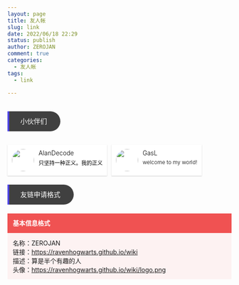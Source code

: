```yaml
---
layout: page
title: 友人帐
slug: link
date: 2022/06/18 22:29
status: publish
author: ZEROJAN
comment: true
categories: 
  - 友人帐
tags: 
  - link

---
```

<div class="link-title">小伙伴们</div>
<div class="row">
    <div class="friends">
        <a class="a-friend" target="_blank" style="background-color:white;color:black" href="https://www.imalan.cn">
            <img class="blog-avatar" src="https://cdn.jsdelivr.net/gh/RavenHogWarts/wiki@gh-pages/logo/logo_01.png">
            <div class="text-container">
                <div class="name">AlanDecode</div>
                <div class="description">只坚持一种正义。我的正义</div>
            </div>
        </a>
    </div>
    <div class="friends">
        <a class="a-friend" target="_blank" style="background-color:white;color:black" href="https://lcxddn.github.io/">
            <img class="blog-avatar" src="https://lcxddn.github.io/images/apple-touch-icon-next.png">
            <div class="text-container">
                <div class="name">GasL</div>
                <div class="description">welcome to my world!</div>
            </div>
        </a>
    </div>
</div>
<div class="link-title">友链申请格式</div>
<div class="font-bold text-white leading-5 p-3 bg-red-500">基本信息格式</div>
<div class="bg-red-50 text-red-500 p-3">
  名称：ZEROJAN<br>
  链接：<a href="https://ravenhogwarts.github.io/wiki">https://ravenhogwarts.github.io/wiki</a><br>
  描述：算是半个有趣的人<br>
  头像：<a href="https://ravenhogwarts.github.io/wiki/logo.png">https://ravenhogwarts.github.io/wiki/logo.png</a>
</div>



<style>
  .link-title {
	position: relative;
	/* left: -19px; */
	display: inline-block;
	margin: 20px 0;
	font-size: 15px;
	padding: 0 30px 0 25px;
	height: 45px;
	line-height: 45px;
	border-radius: 0 35px 35px 0;
	background: #404040;
	color: #fff;
  border-left: 4px solid #4F46E4;
  }
  .row {
      display: flex;
      /* margin-right: -15px; */
      /* margin-left: -15px; */
      flex-wrap: wrap;
  }
  .friends {
  display: flex;
  flex-wrap: wrap;
  }
  .friends .a-friend {
      display: flex;
      margin: 10px 10px 0 0;
      text-decoration: none;
      font-weight: 300;
      box-shadow: 0 1px 2px rgba(0, 0, 0, 0.2);
      padding: 10px;
      transition: box-shadow 0.2s, transform 0.2s;
  }
  .friends .a-friend:hover {
      box-shadow: 0 1px 2px rgba(0, 0, 0, 0.5);
  }
  .friends .a-friend:active {
      transform: scale(0.95);
  }
  .friends .a-friend .blog-avatar {
      background-color: white;
      border-radius: 50%;
      width: 50px;
      height: 50px;
  }
  .friends .a-friend .text-container {
      margin-left: 10px;
  }
  .friends .a-friend .text-container .name {
      font-size: 14px;
  }
  .friends .a-friend .text-container .description {
      font-size: 12px;
      margin-top: 5px;
  }

  .text-white {
    --tw-text-opacity: 1;
    color: rgb(255 255 255/var(--tw-text-opacity));
  }
  .font-bold {
    font-weight: 700;
  }
  .leading-5 {
    line-height: 1.25rem;
  }
  .p-3 {
    padding: .75rem;
  }
  .bg-red-50 {
    --tw-bg-opacity: 1;
    background-color: rgb(253 242 242/var(--tw-bg-opacity));
  }
  .bg-red-500 {
    --tw-bg-opacity: 1;
    background-color: rgb(240 82 82/var(--tw-bg-opacity));
  }
</style>